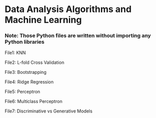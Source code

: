 # Data Analysis Algorithms and Machine Learning

### Note: Those Python files are written without importing any Python libraries

File1: KNN

File2: L-fold Cross Validation

File3: Bootstrapping

File4: Ridge Regression

File5: Perceptron

File6: Multiclass Perceptron

File7: Discriminative vs Generative Models
